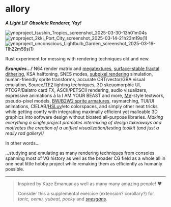 # allory
_**A Light Lil' Obsolete Renderer, Yay!**_

![ynoproject_tsushin_Tropics_screenshot_2025-03-30-13h01m04s](https://github.com/user-attachments/assets/c4636ff6-d693-4cdb-a33f-b37477bbcbf8)![ynoproject_2kki_Port_City_screenshot_2025-03-14-21h23m19s(1)](https://github.com/user-attachments/assets/30a35750-cc24-4095-8e6b-9fc31e879aeb)![ynoproject_unconscious_Lightbulb_Garden_screenshot_2025-03-16-11h22m56s(1)](https://github.com/user-attachments/assets/71e8df4e-ce46-40ee-8726-773ee44b1cd5)





Rust experiment for messing with rendering techniques old and new.

_**Examples...!**_ N64 render matrix and [megatextures]([https://www.reddit.com/r/Games/comments/16jx9yl/how_i_implemented_megatextures_on_real_nintendo/](https://youtu.be/Sf036fO-ZUk)), [surface-stable fractal dithering](https://www.youtube.com/watch?v=HPqGaIMVuLs), KSA halftoning, SNES modes, [subpixel rendering](https://en.wikipedia.org/wiki/Subpixel_rendering) simulation, human-friendly sprite transforms, accurate CRT/vector/GBA visual emulation, Source/[TF2](https://steamcdn-a.akamaihd.net/apps/valve/2007/NPAR07_IllustrativeRenderingInTeamFortress2.pdf) lighting techniques, 3D skeuomorphic UI, PTCGP/Balatro card FX, ASCII/PETSCII rendering, audio visualizers, expressive animations á la I AM YOUR BEAST and more, [MV](https://youtu.be/bBbnxPgsIJg)-style textwork, pseudo-pixel models, [BW/B2W2 sprite armatures](https://archives.bulbagarden.net/wiki/Category:Black_and_White_sprites), raymarching, TUI/UI animations, CIELAB/[HSLuv](https://www.hsluv.org/)/etc colorspaces, and simply other neat tricks while getting comfy with integrating maximally efficient yet malleable 3D graphics into software design without bloated all-purpose libraries. _Making everything a single project promotes intermixing of design takeaways and motivates the creation of a unified visualization/testing toolkit (and just a really rad gallery!)_

In other words...

...studying and emulating as many rendering techniques from consoles spanning most of VG history as well as the broader CG field as a whole all in one neat little hobby project while remaking them as efficiently as humanly possible.

<hr>

> Inspired by Kaze Emanuar as well as many many amazing people! ♥
> 
> Consider this a supplemental exercise (extension? corollary?) for _tonic, oemu, yubeat, pocky_ and [_snesgans_](https://github.com/pocketrice/snesgans).
